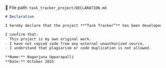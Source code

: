 

📄 File path: `task_tracker_project/DECLARATION.md`

```markdown
# Declaration

I hereby declare that the project **“Task Tracker”** has been developed by **Nagarjuna U**.

I confirm that:
- This project is my own original work.
- I have not copied code from any external unauthorized source.
- I understand that plagiarism or code duplication is not allowed.

**Name:** Nagarjuna Upparapalli  
**Date:** October 2025
